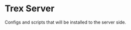 <!--
SPDX-FileCopyrightText: Copyright 2020-present Open Networking Foundation.
SPDX-License-Identifier: Apache-2.0
-->

# Trex Server

Configs and scripts that will be installed to the server side.

